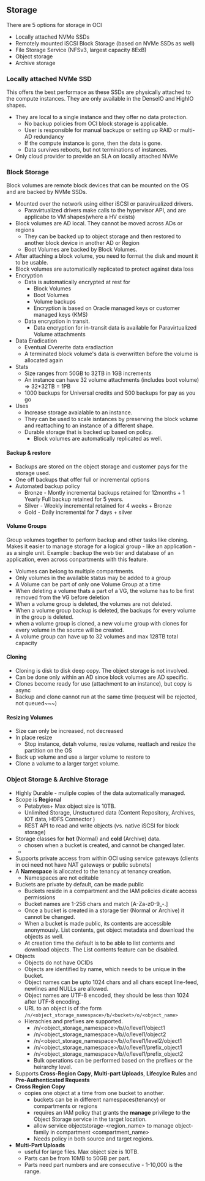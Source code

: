 ## Storage

There are 5 options for storage in OCI
  * Locally attached NVMe SSDs
  * Remotely mounted iSCSI Block Storage (based on NVMe SSDs as well)
  * File Storage Service (NFSv3, largest capacity 8ExB)
  * Object storage
  * Archive storage

### Locally attached NVMe SSD

This offers the best performace as these SSDs are physically attached to the compute instances.
They are only available in the DenseIO and HighIO shapes.

* They are local to a single instance and they offer no data protection. 
  * No backup policies from OCI block storage is applicable.
  * User is responsible for manual backups or setting up RAID or multi-AD redundancy
  * If the compute instance is gone, then the data is gone.
  * Data survives reboots, but not terminations of instances.
* Only cloud provider to provide an SLA on locally attached NVMe

### Block Storage

Block volumes are remote block devices that can be mounted on the OS and are backed by NVMe SSDs.

* Mounted over the network using either iSCSI or paravirualized drivers. 
  * Paravirtualized drivers make calls to the hypervisor API, and are applicabe to VM shapes(where a HV exists)
* Block volumes are AD local. They cannot be moved across ADs or regions
  * They can be backed up to object storage and then restored to another block device in another AD or Region
  * Boot Volumes are backed by Block Volumes.
* After attaching a block volume, you need to format the disk and mount it to be usable.
* Block volumes are automatically replicated to protect against data loss
* Encryption
  * Data is automatically encrypted at rest for
    * Block Volumes
    * Boot Volumes
    * Volume backups 
    * Encryption is based on Oracle managed keys or customer managed keys (KMS)
  * Data encryption in transit.
    * Data encryption for  in-transit data is available for Paravirtualized Volume attachments
* Data Eradication
  * Eventual Overerite data eradiaction
  * A terminated block volume's data is overwritten before the volume is allocated again
* Stats 
  * Size ranges from 50GB to 32TB in 1GB increments
  * An instance can have 32 volume attachments (includes boot volume) => 32*32TB = 1PB
  * 1000 backups for Universal credits and 500 backups for pay as you go
* Uses
  * Increase storage avaialable to an instance.
  * They can be used to scale isntances by preserving the block volume and reattaching to an instance of a different shape.
  * Durable storage that is backed up based on policy.
    * Block volumes are automatically replicated as well.

#### Backup & restore

* Backups are stored on the object storage and customer pays for the storage used.
* One off backups that offer full or incremental options
* Automated backup policy
  * Bronze - Montly incremental backups retained for 12months + 1 Yearly Full backup retained for 5 years.
  * Silver - Weekly incremental retained for 4 weeks + Bronze
  * Gold - Daily incremental for 7 days + silver

#### Volume Groups

 Group volumes together to perform backup and other tasks like cloning. Makes it easier to manage storage for a logical group - like an application - as a single unit. Example : backup the web tier and database of an application, even across conpartments with this feature.

* Volumes can belong to multiple compartments.
* Only volumes in the available status may be added to a group
* A Volume can be part of only one Volume Group at a time
* When deleting a volume thats a part of a VG, the volume has to be first removed from the VG before deletion
* When a volume group is deleted, the volumes are not deleted.
* When a volume group backup is deleted, the backups for every volume in the group is deleted.
* when a volume group is cloned, a new volume group with clones for every volume in the source will be created.
* A volume group can have up to 32 volumes and max 128TB total capacity

#### Cloning

* Cloning is disk to disk deep copy. The object storage is not involved.
* Can be done only within an AD since block volumes are AD specific.
* Clones become ready for use (attachment to an instance), but copy is async
* Backup and clone cannot run at the same time (request will be rejected, not queued~~~)

#### Resizing Volumes

* Size can only be increased, not decreased
* In place resize
  * Stop instance, detah volume, resize volume, reattach and resize the partition on the OS
* Back up volume and use a larger volume to restore to
* Clone a volume to a larger target volume.

### Object Storage & Archive Storage

* Highly Durable - muliple copies of the data automatically managed.
* Scope is __Regional__
  * Petabytes+ Max object size is 10TB.
  * Unlimited Storage, Unstuctured data (Content Repository, Archives, IOT data, HDFS Connector )
  * REST API to read and write objects (vs. native iSCSI for block storage)
* Storage classes for __hot__ (Normal) and __cold__ (Archive) data.
  * chosen when a bucket is created, and cannot be changed later.
  * 
* Supports private access from within OCI using service gateways (clients in oci need not have NAT gateways or public subnets)
* A __Namespace__ is allocated to the tenancy at tenancy creation.
  * Namespaces are not editable
* Buckets are private by default, can be made public
  * Buckets reside in a compartment and the IAM policies dicate access permissions
  * Bucket names are 1-256 chars and match [A-Za-z0-9_-.]
  * Once a bucket is created in a storage tier (Normal or Archive) it cannot be changed.
  * When a bucket is made public, its contents are accessible anonymously. List contents, get object metadata and download the objects as well.
  * At creation time the default is to be able to list contents and download objects. The List contents feature can be disabled.
* Objects
  * Objects do not have OCIDs
  * Objects are identified by name, which needs to be unique in the bucket.
  * Object names can be upto 1024 chars and all chars except line-feed, newlines and NULLs are allowed.
  * Object names are UTF-8 encoded, they should be less than 1024 after UTF-8 encoding.
  * URL to an object is of the form `/n/<object_storage_namespace>/b/<bucket>/o/<object_name>`
  * Hierachies and prefixes are supported.
    * /n/<object_storage_namespace>/b/<bucket>/o/level1/object1
    * /n/<object_storage_namespace>/b/<bucket>/o/level1/object2
    * /n/<object_storage_namespace>/b/<bucket>/o/level1/level2/object1
    * /n/<object_storage_namespace>/b/<bucket>/o/level1/prefix_object1
    * /n/<object_storage_namespace>/b/<bucket>/o/level1/prefix_object2
    * Bulk operations can be performed based on the prefixes or the heirarchy level.
* Supports __Cross-Region Copy__, __Multi-part Uploads__, __Lifecylce Rules__ and __Pre-Authenticated Requests__
* __Cross Region Copy__
  * copies one object at a time from one bucket to another.
    * buckets can be in different namespaces(tenancy) or compartments or regions
    * requires an IAM policy that grants the __manage__ privilege to the Object Storage service in the target location.
    *  allow service objectstorage-<region_name> to manage object-family in compartment <compartment_name>
    *  Needs policy in both source and target regions.
* __Multi-Part Uploads__
  * useful for large files. Max object size is 10TB.
  * Parts can be from 10MB to 50GB per part.
  * Parts need part numbers and are consecutive - 1-10,000 is the range. 

